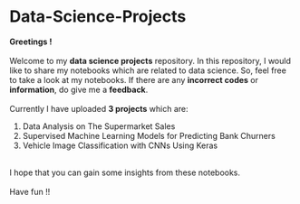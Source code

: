 # Data-Science-Projects
**Greetings !**
<br/>
<br/>
Welcome to my **data science projects** repository.
In this repository, I would like to share my notebooks which are related to data science.
So, feel free to take a look at my notebooks.
If there are any **incorrect codes** or **information**,
do give me a **feedback**.
<br/>
<br/>
Currently I have uploaded **3 projects** which are:
<br/>
  1. Data Analysis on The Supermarket Sales
  2. Supervised Machine Learning Models for Predicting Bank Churners
  3. Vehicle Image Classification with CNNs Using Keras
<br/>
I hope that you can gain some insights from these notebooks.
<br/>
<br/>
Have fun !!
